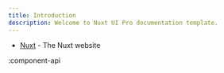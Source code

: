 ```yaml
---
title: Introduction
description: Welcome to Nuxt UI Pro documentation template.
---
```


- [Nuxt](https://nuxt.com) - The Nuxt website

:component-api